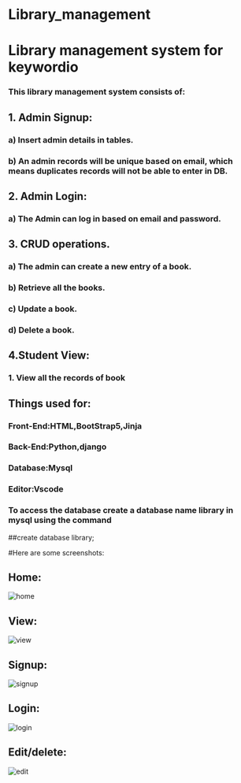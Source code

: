 # Library_management
# Library management system for keywordio

### This library management system consists of:

## 1. Admin Signup:
### a) Insert admin details in tables.
### b) An admin records will be unique based on email, which means duplicates records will not be able to enter in DB.

## 2. Admin Login:
### a) The Admin can log in based on email and password.

## 3. CRUD operations.
### a) The admin can create a new entry of a book.
### b) Retrieve all the books.
### c) Update a book.
### d) Delete a book.

## 4.Student View:
### 1. View all the records of book

## Things used for:
### Front-End:HTML,BootStrap5,Jinja
### Back-End:Python,django
### Database:Mysql
### Editor:Vscode

### To access the database create a database name library in mysql using the command

##create database library;

#Here are some screenshots:

## Home:
![home](https://user-images.githubusercontent.com/68159128/172387819-f9e63177-84d4-4a02-9d9e-b2522e11db14.png)
## View:
![view](https://user-images.githubusercontent.com/68159128/172387837-dae112fe-230d-4939-95dd-948d4b4e6b60.png)
## Signup:
![signup](https://user-images.githubusercontent.com/68159128/172387881-f5492b64-53eb-427e-a77e-a43ff54553b3.png)
## Login:
![login](https://user-images.githubusercontent.com/68159128/172387932-43dd2834-f00c-44ee-a98c-3e40c8eb3732.png)
## Edit/delete:
![edit](https://user-images.githubusercontent.com/68159128/172387941-f915bfff-6e7f-4a55-9bd9-51cc8a1627d0.png)
